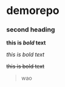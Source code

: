 # demorepo
### second heading
**this is *bold* text**

*this is bold text*

~~this is bold text~~
>wao
